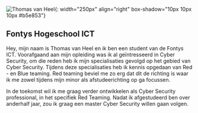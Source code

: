 ![Thomas van Heel](./images/volksbank_foto_ik.jpg){: width="250px" align="right" box-shadow="10px 10px 10px #b5e853"}
## Fontys Hogeschool ICT
Hey, mijn naam is Thomas van Heel en ik ben een student van de Fontys ICT. Voorafgaand aan mijn opleiding was ik al geïntresseerd in Cyber Security, om die reden heb ik mijn specialisaties gevolgd op het gebied van Cyber Security. Tijdens deze specialisaties heb ik kennis opgedaan van Red - en Blue teaming. Red teaming beviel me zo erg dat dit de richting is waar ik me zowel tijdens mijn minor als afstudeerichting op ga focussen. 

In de toekomst wil ik me graag verder ontwikkelen als Cyber Security professional, in het specifiek Red Teaming. Nadat ik afgestudeerd ben over anderhalf jaar, zou ik graag een master Cyber Security willen gaan volgen.

